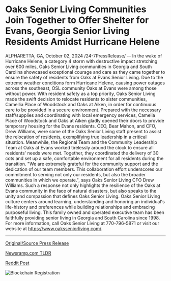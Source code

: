 # Oaks Senior Living Communities Join Together to Offer Shelter for Evans, Georgia Senior Living Residents Amidst Hurricane Helene

ALPHARETTA, GA, October 02, 2024 /24-7PressRelease/ -- In the wake of Hurricane Helene, a category 4 storm with destructive impact stretching over 600 miles, Oaks Senior Living communities in Georgia and South Carolina showcased exceptional courage and care as they came together to ensure the safety of residents from Oaks at Evans Senior Living.   Due to the extreme weather conditions form Hurricane Helene, causing power outages across the southeast, OSL community Oaks at Evans were among those without power. With resident safety as a top priority, Oaks Senior Living made the swift decision to relocate residents to sister communities, Camellia Place of Woodstock and Oaks at Aiken, in order for continuous care to be provided in a secure environment. Prepared with the necessary staff/supplies and coordinating with local emergency services, Camelia Place of Woodstock and Oaks at Aiken gladly opened their doors to provide temporary housing for the Evans residents.   CEO, Bear Mahon, and CFO, Drew Williams, were some of the Oaks Senior Living staff present to assist the relocation of residents, exemplifying true leadership in a critical situation. Meanwhile, the Regional Team and the Community Leadership Team at Oaks at Evans worked tirelessly around the clock to ensure all residents' needs were met. Together, they coordinated the delivery of 30 cots and set up a safe, comfortable environment for all residents during the transition.   "We are extremely grateful for the community support and the dedication of our team members. This collaboration effort underscores our commitment to serving not only our residents, but also the broader communities in which we operate.", says Oaks Senior Living CFO Drew Williams.  Such a response not only highlights the resilience of the Oaks at Evans community in the face of natural disasters, but also speaks to the unity and compassion that defines Oaks Senior Living.  Oaks Senior Living culture centers around learning, understanding and honoring an individual's life-history and preferences while building relationships and embracing purposeful living. This family owned and operated executive team has been faithfully providing senior living in Georgia and South Carolina since 1998. For more information, call Oaks Senior Living at 770-796-5871 or visit our website at https://www.oaksseniorliving.com/. 

---

[Original/Source Press Release](https://www.24-7pressrelease.com/press-release/514889/oaks-senior-living-communities-join-together-to-offer-shelter-for-evans-georgia-senior-living-residents-amidst-hurricane-helene)
                    

[Newsramp.com TLDR](https://newsramp.com/curated-news/oaks-senior-living-communities-show-exceptional-care-and-unity-amid-hurricane-helene/1ec403d694f649fc64262d8e30cf8ad9) 

 



[Reddit Post](https://www.reddit.com/r/Energy_Climate_News/comments/1ful1de/oaks_senior_living_communities_show_exceptional/) 



![Blockchain Registration](https://cdn.newsramp.app/24-7PressRelease/qrcode/2410/2/join0TBd.webp)